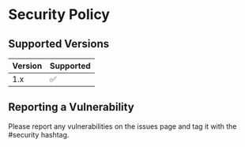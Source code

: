 # Security Policy

## Supported Versions

| Version | Supported          |
| ------- | ------------------ |
| 1.x     | :white_check_mark: |


## Reporting a Vulnerability

Please report any vulnerabilities on the issues page and tag it with the #security hashtag.
